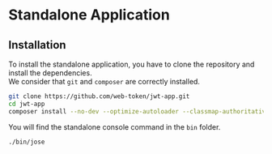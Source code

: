 # Standalone Application

## Installation

To install the standalone application, you have to clone the repository and install the dependencies.  
We consider that `git` and `composer` are correctly installed.

```bash
git clone https://github.com/web-token/jwt-app.git
cd jwt-app
composer install --no-dev --optimize-autoloader --classmap-authoritative
```

You will find the standalone console command in the `bin` folder.

```bash
./bin/jose
```

